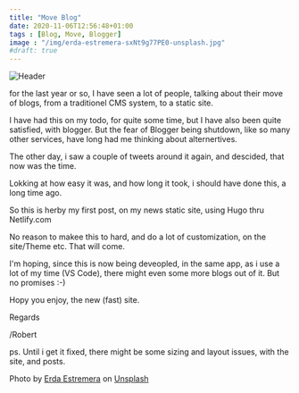 ```yaml
---
title: "Move Blog"
date: 2020-11-06T12:56:48+01:00
tags : [Blog, Move, Blogger]
image : "/img/erda-estremera-sxNt9g77PE0-unsplash.jpg"
#draft: true
---
```

![Header](/img/erda-estremera-sxNt9g77PE0-unsplash.jpg)

for the last year or so, I have seen a lot of people, talking about their move of blogs, from a traditionel CMS system, to a static site.

I have had this on my todo, for quite some time, but I have also been quite satisfied, with blogger. But the fear of Blogger being shutdown, like so many other services, have long had me thinking about alternertives.

The other day, i saw a couple of tweets around it again, and descided, that now was the time. 

Lokking at how easy it was, and how long it took, i should have done this, a long time ago.

So this is herby my first post, on my news static site, using Hugo thru Netlify.com

No reason to makee this to hard, and do a lot of customization, on the site/Theme etc. That will come. 

I'm hoping, since this is now being deveopled, in the same app, as i use a lot of my time (VS Code), there might even some more blogs out of it. But no promises :-) 

Hopy you enjoy, the new (fast) site. 

Regards

/Robert

ps. Until i get it fixed, there might be some sizing and layout issues, with the site, and posts. 




<span>Photo by <a href="https://unsplash.com/@erdaest?utm_source=unsplash&amp;utm_medium=referral&amp;utm_content=creditCopyText">Erda Estremera</a> on <a href="https://unsplash.com/s/photos/move?utm_source=unsplash&amp;utm_medium=referral&amp;utm_content=creditCopyText">Unsplash</a></span>